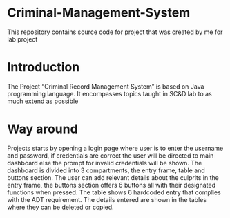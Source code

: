 # Criminal-Management-System
This repository contains source code for project that was created by me for lab project
# Introduction
The Project “Criminal Record Management System” is based on Java programming language. It encompasses topics taught in SC&D lab to as much extend as possible
# Way around
Projects starts by opening a login page where user is to enter the username and password, if credentials are correct the user will be directed to main dashboard else the prompt for invalid credentials will be shown. 
The dashboard is divided into 3 compartments, the entry frame, table and buttons section. The user can add relevant details about the culprits in the entry frame, the buttons section offers 6 buttons all with their designated functions when pressed. The table shows 6 hardcoded entry that complies with the ADT requirement. The details entered are shown in the tables where they can be deleted or copied.

